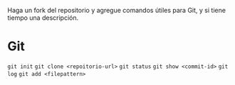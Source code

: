 Haga un fork del repositorio y agregue comandos &uacute;tiles para Git, y si tiene tiempo una descripci&oacute;n.

# Git

`git init`
`git clone <repoitorio-url>`
`git status`
`git show <commit-id>`
`git log`
`git add <filepattern>`
